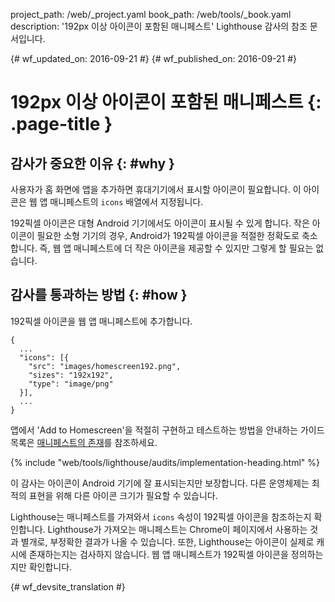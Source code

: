 project_path: /web/_project.yaml
book_path: /web/tools/_book.yaml
description: '192px 이상 아이콘이 포함된 매니페스트' Lighthouse 감사의 참조 문서입니다.

{# wf_updated_on: 2016-09-21 #}
{# wf_published_on: 2016-09-21 #}

# 192px 이상 아이콘이 포함된 매니페스트  {: .page-title }

## 감사가 중요한 이유 {: #why }

사용자가 홈 화면에 앱을 추가하면 휴대기기에서
표시할 아이콘이 필요합니다. 이 아이콘은 웹 앱 매니페스트의 `icons` 배열에서 지정됩니다.

192픽셀 아이콘은 대형 Android 기기에서도
아이콘이 표시될 수 있게 합니다. 작은 아이콘이 필요한 소형 기기의 경우, Android가
192픽셀 아이콘을 적절한 정확도로 축소합니다. 즉,
웹 앱 매니페스트에 더 작은 아이콘을 제공할 수 있지만
그렇게 할 필요는 없습니다.

## 감사를 통과하는 방법 {: #how }

192픽셀 아이콘을 웹 앱 매니페스트에 추가합니다.

    {
      ...
      "icons": [{
        "src": "images/homescreen192.png",
        "sizes": "192x192",
        "type": "image/png"
      }],
      ...
    }

앱에서 'Add to Homescreen'을 적절히 구현하고 테스트하는 방법을 안내하는 가이드 목록은 [매니페스트의 존재](manifest-exists#how)를
참조하세요.


{% include "web/tools/lighthouse/audits/implementation-heading.html" %}

이 감사는 아이콘이 Android 기기에 잘 표시되는지만 보장합니다.
다른 운영체제는 최적의 표현을 위해 다른 아이콘 크기가
필요할 수 있습니다.

Lighthouse는 매니페스트를 가져와서 `icons` 속성이
192픽셀 아이콘을 참조하는지 확인합니다. Lighthouse가 가져오는 매니페스트는
Chrome이 페이지에서 사용하는 것과 별개로,
부정확한 결과가 나올 수 있습니다. 또한, Lighthouse는
아이콘이 실제로 캐시에 존재하는지는 검사하지 않습니다. 웹 앱 매니페스트가
192픽셀 아이콘을 정의하는지만 확인합니다.


{# wf_devsite_translation #}
